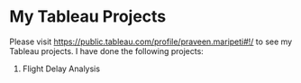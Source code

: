 # My Tableau Projects

Please visit https://public.tableau.com/profile/praveen.maripeti#!/ to see my Tableau projects. I have done the following projects:

1. Flight Delay Analysis


